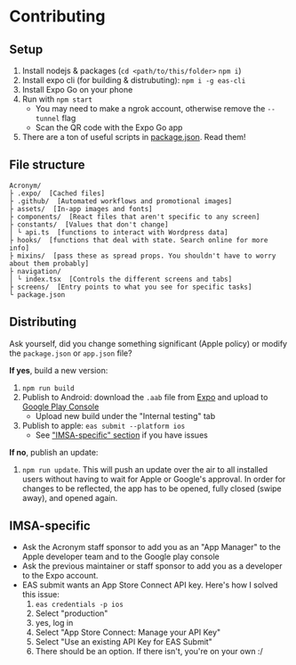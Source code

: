 # Contributing

## Setup
1. Install nodejs & packages (`cd <path/to/this/folder>` `npm i`)
2. Install expo cli (for building & distrubuting): `npm i -g eas-cli`
3. Install Expo Go on your phone
4. Run with `npm start`
   - You may need to make a ngrok account, otherwise remove the `--tunnel` flag
   - Scan the QR code with the Expo Go app
5. There are a ton of useful scripts in [package.json](package.json). Read them!

## File structure
```
Acronym/
├ .expo/  [Cached files]
├ .github/  [Automated workflows and promotional images]
├ assets/  [In-app images and fonts]
├ components/  [React files that aren't specific to any screen]
├ constants/  [Values that don't change]
│ └ api.ts  [functions to interact with Wordpress data]
├ hooks/  [functions that deal with state. Search online for more info]
├ mixins/  [pass these as spread props. You shouldn't have to worry about them probably]
├ navigation/
│ └ index.tsx  [Controls the different screens and tabs]
├ screens/  [Entry points to what you see for specific tasks]
└ package.json
```

## Distributing
Ask yourself, did you change something significant (Apple policy) or modify the `package.json` or `app.json` file?

**If yes**, build a new version:
1. `npm run build`
2. Publish to Android: download the `.aab` file from [Expo](https://expo.dev) and upload to [Google Play Console](https://play.google.com/console/u/0/developers)
   - Upload new build under the "Internal testing" tab
3. Publish to apple: `eas submit --platform ios`
   - See ["IMSA-specific" section](#imsa-specific) if you have issues

**If no**, publish an update:
1. `npm run update`. This will push an update over the air to all installed users without having to wait for Apple or Google's approval. In order for changes to be reflected, the app has to be opened, fully closed (swipe away), and opened again.

## IMSA-specific
- Ask the Acronym staff sponsor to add you as an "App Manager" to the Apple developer team and to the Google play console
- Ask the previous maintainer or staff sponsor to add you as a developer to the Expo account.
- EAS submit wants an App Store Connect API key. Here's how I solved this issue:
  1. `eas credentials -p ios`
  2. Select "production"
  3. yes, log in
  4. Select "App Store Connect: Manage your API Key"
  5. Select "Use an existing API Key for EAS Submit"
  6. There should be an option. If there isn't, you're on your own :/
